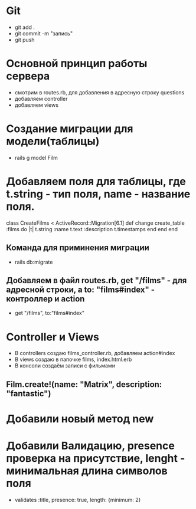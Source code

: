 # Git
- git add . 
- git commit -m "запись"
- git push 

# Основной принцип работы сервера 
- смотрим в routes.rb, для добавления в адресную строку questions
- добавляем controller
- добавляем views
# Cоздание миграции для модели(таблицы)
- rails g model Film

# Добавляем поля для таблицы, где t.string - тип поля, name - название поля.
class CreateFilms < ActiveRecord::Migration[6.1]
  def change
    create_table :films do |t|
      t.string :name
      t.text   :description
      t.timestamps
    end
  end
end

## Команда для приминения миграции 
- rails db:migrate

## Добавляем в файл routes.rb, get "/films" - для адресной строки, а to: "films#index" - контроллер и action
-  get "/films", to:"films#index"

# Controller и Views
- В controllers создаю films_controller.rb, добавляем action#index
- В views создаю в папочке films, index.html.erb 
- В консоли создаём записи с фильмами
## Film.create!(name: "Matrix", description: "fantastic")

# Добавили новый метод new

# Добавили Валидацию, presence проверка на присутствие, lenght - минимальная длина символов поля
- validates :title, presence: true, length: {minimum: 2}